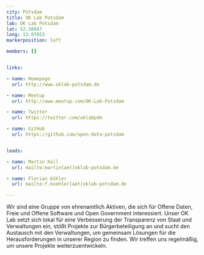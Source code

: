 ```yaml
---
city: Potsdam
title: OK Lab Potsdam
lab: OK Lab Potsdam
lat: 52.38947
long: 13.07853
markerposition: left

members: []


links:

- name: Homepage
  url: http://www.oklab-potsdam.de

- name: Meetup
  url: http://www.meetup.com/OK-Lab-Potsdam

- name: Twitter
  url: https://twitter.com/oklabpdm

- name: GitHub
  url: https://github.com/open-data-potsdam


leads:

- name: Martin Koll
  url: mailto:martin[aet]oklab-potsdam.de

- name: Florian Köhler
  url: mailto:f.koehler[aet]oklab-potsdam.de

---
```


Wir sind eine Gruppe von ehrenamtlich Aktiven, die sich für Offene Daten, Freie und Offene Software und Open Government interessiert. Unser OK Lab setzt sich lokal für eine Verbesserung der Transparenz von Staat und Verwaltungen ein, stößt Projekte zur Bürgerbeteiligung an und sucht den Austausch mit den Verwaltungen, um gemeinsam Lösungen für die Herausforderungen in unserer Region zu finden. Wir treffen uns regelmäßig, um unsere Projekte weiterzuentwickeln.
